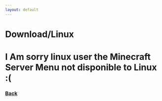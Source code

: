 ```yaml
---
layout: default
---
```


# Download/Linux

# I Am sorry linux user the Minecraft Server Menu not disponible to Linux :(

<h3><a href=".">Back</a><h3>
